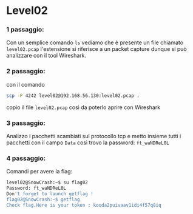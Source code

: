 # Level02
### 1 passaggio:
Con un semplice comando `ls` vediamo che è presente un file chiamato
`level02.pcap` l'estensione si riferisce a un packet capture dunque si può analizzare
con il tool Wireshark.

### 2 passaggio:
con il comando 
```bash
scp -P 4242 level02@192.168.56.130:level02.pcap .
```
copio il file `level02.pcap` così da poterlo aprire con Wireshark

### 3 passaggio:
Analizzo i pacchetti scambiati sul protocollo tcp e metto insieme tutti i pacchetti
con il campo `Data` così trovo la password: `ft_waNDReL0L`

### 4 passaggio:
Comandi per avere la flag:
```bash
level02@SnowCrash:~$ su flag02
Password: ft_waNDReL0L
Don't forget to launch getflag !
flag02@SnowCrash:~$ getflag
Check flag.Here is your token : kooda2puivaav1idi4f57q8iq
```
